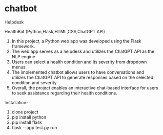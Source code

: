 # chatbot
Helpdesk


HealthBot (Python,Flask,HTML,CSS,ChatGPT API) 
1. In this project, a Python web app was developed using the Flask framework. 
2. The web app serves as a helpdesk and utilizes the ChatGPT API as the NLP engine. 
3. Users can select a health condition and its severity from dropdown menus. 
4. The implemented chatbot allows users to have conversations and utilizes the ChatGPT API to generate responses based on the selected condition and severity. 
5. Overall, the project enables an interactive chat-based interface for users to seek assistance regarding their health conditions.

Installation-
1. clone project
2. pip install python
3. pip install flask
4. flask --app test.py run
